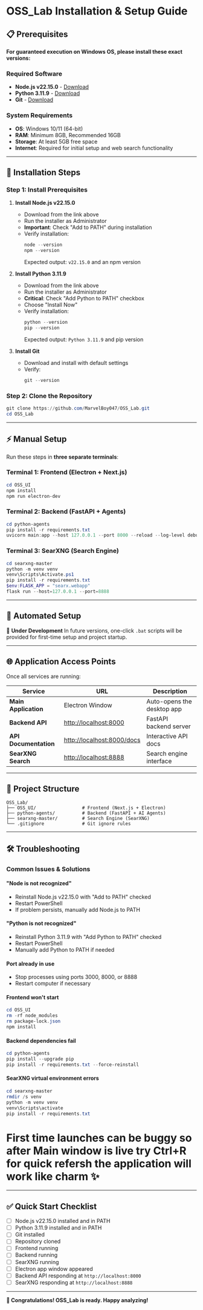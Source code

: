 # OSS_Lab Installation & Setup Guide

## 📋 Prerequisites

**For guaranteed execution on Windows OS, please install these exact versions:**

### Required Software
- **Node.js v22.15.0** - [Download](https://nodejs.org/dist/v22.15.0/node-v22.15.0-x64.msi)
- **Python 3.11.9** - [Download](https://www.python.org/ftp/python/3.11.9/python-3.11.9-amd64.exe)
- **Git** - [Download](https://git-scm.com/download/win)

### System Requirements
- **OS**: Windows 10/11 (64-bit)
- **RAM**: Minimum 8GB, Recommended 16GB
- **Storage**: At least 5GB free space
- **Internet**: Required for initial setup and web search functionality

***

## 🚀 Installation Steps

### Step 1: Install Prerequisites

1. **Install Node.js v22.15.0**
   - Download from the link above
   - Run the installer as Administrator
   - **Important**: Check "Add to PATH" during installation
   - Verify installation:  
     ```powershell
     node --version
     npm --version
     ```
     Expected output: `v22.15.0` and an npm version

2. **Install Python 3.11.9**
   - Download from the link above
   - Run the installer as Administrator
   - **Critical**: Check "Add Python to PATH" checkbox
   - Choose "Install Now"
   - Verify installation:  
     ```powershell
     python --version
     pip --version
     ```
     Expected output: `Python 3.11.9` and pip version

3. **Install Git**
   - Download and install with default settings
   - Verify:  
     ```powershell
     git --version
     ```

### Step 2: Clone the Repository

```powershell
git clone https://github.com/MarvelBoy047/OSS_Lab.git
cd OSS_Lab
````

---

## ⚡ Manual Setup

Run these steps in **three separate terminals**:

### Terminal 1: Frontend (Electron + Next.js)

```powershell
cd OSS_UI
npm install
npm run electron-dev
```

### Terminal 2: Backend (FastAPI + Agents)

```powershell
cd python-agents
pip install -r requirements.txt
uvicorn main:app --host 127.0.0.1 --port 8000 --reload --log-level debug
```

### Terminal 3: SearXNG (Search Engine)

```powershell
cd searxng-master
python -m venv venv
venv\Scripts\Activate.ps1
pip install -r requirements.txt
$env:FLASK_APP = "searx.webapp"
flask run --host=127.0.0.1 --port=8888
```

---

## 🤖 Automated Setup

🚧 **Under Development**
In future versions, one-click `.bat` scripts will be provided for first-time setup and project startup.

---

## 🌐 Application Access Points

Once all services are running:

| Service               | URL                                                      | Description                |
| --------------------- | -------------------------------------------------------- | -------------------------- |
| **Main Application**  | Electron Window                                          | Auto-opens the desktop app |
| **Backend API**       | [http://localhost:8000](http://localhost:8000)           | FastAPI backend server     |
| **API Documentation** | [http://localhost:8000/docs](http://localhost:8000/docs) | Interactive API docs       |
| **SearXNG Search**    | [http://localhost:8888](http://localhost:8888)           | Search engine interface    |

---

## 📁 Project Structure

```
OSS_Lab/
├── OSS_UI/                 # Frontend (Next.js + Electron)
├── python-agents/          # Backend (FastAPI + AI Agents)
├── searxng-master/         # Search Engine (SearXNG)
└── .gitignore              # Git ignore rules
```

---

## 🛠️ Troubleshooting

### Common Issues & Solutions

#### "Node is not recognized"

* Reinstall Node.js v22.15.0 with "Add to PATH" checked
* Restart PowerShell
* If problem persists, manually add Node.js to PATH

#### "Python is not recognized"

* Reinstall Python 3.11.9 with "Add Python to PATH" checked
* Restart PowerShell
* Manually add Python to PATH if needed

#### Port already in use

* Stop processes using ports 3000, 8000, or 8888
* Restart computer if necessary

#### Frontend won't start

```powershell
cd OSS_UI
rm -rf node_modules
rm package-lock.json
npm install
```

#### Backend dependencies fail

```powershell
cd python-agents
pip install --upgrade pip
pip install -r requirements.txt --force-reinstall
```

#### SearXNG virtual environment errors

```powershell
cd searxng-master
rmdir /s venv
python -m venv venv
venv\Scripts\activate
pip install -r requirements.txt
```
# First time launches can be buggy so after Main window is live try Ctrl+R for quick refersh the application will work like charm ✨
---

## ✅ Quick Start Checklist

* [ ] Node.js v22.15.0 installed and in PATH
* [ ] Python 3.11.9 installed and in PATH
* [ ] Git installed
* [ ] Repository cloned
* [ ] Frontend running
* [ ] Backend running
* [ ] SearXNG running
* [ ] Electron app window appeared
* [ ] Backend API responding at `http://localhost:8000`
* [ ] SearXNG responding at `http://localhost:8888`

---

**🎉 Congratulations! OSS\_Lab is ready. Happy analyzing!**


```

